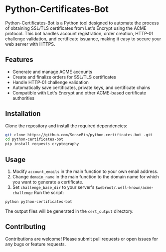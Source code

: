 # Python-Certificates-Bot

Python-Certificates-Bot is a Python tool designed to automate the process of obtaining SSL/TLS certificates from Let's Encrypt using the ACME protocol. This bot handles account registration, order creation, HTTP-01 challenge validation, and certificate issuance, making it easy to secure your web server with HTTPS.

## Features
- Generate and manage ACME accounts
- Create and finalize orders for SSL/TLS certificates
- Handle HTTP-01 challenge validation
- Automatically save certificates, private keys, and certificate chains
- Compatible with Let's Encrypt and other ACME-based certificate authorities

## Installation
Clone the repository and install the required dependencies:

```bash
git clone https://github.com/SenseBin/python-certificates-bot .git
cd python-certificates-bot 
pip install requests cryptography
```

## Usage
1. Modify `account_emails` in the main function to your own email address.
2. Change `domain_name` in the main function to the domain name for which you want to generate a certificate.
3. Set `challenge_base_dir` to your server's `$webroot/.well-known/acme-challenge`
Run the script:
```bash
python python-certificates-bot
```
The output files will be generated in the `cert_output` directory.

## Contributing
Contributions are welcome! Please submit pull requests or open issues for any bugs or feature requests.
